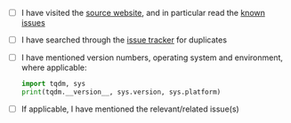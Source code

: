 - [ ] I have visited the [source website], and in particular
  read the [known issues]
- [ ] I have searched through the [issue tracker] for duplicates
- [ ] I have mentioned version numbers, operating system and
  environment, where applicable:
  ```python
  import tqdm, sys
  print(tqdm.__version__, sys.version, sys.platform)
  ```
- [ ] If applicable, I have mentioned the relevant/related issue(s)

  [source website]: https://github.com/tqdm/tqdm/
  [known issues]: https://github.com/tqdm/tqdm/#faq-and-known-issues
  [issue tracker]: https://github.com/tqdm/tqdm/issues?q=
